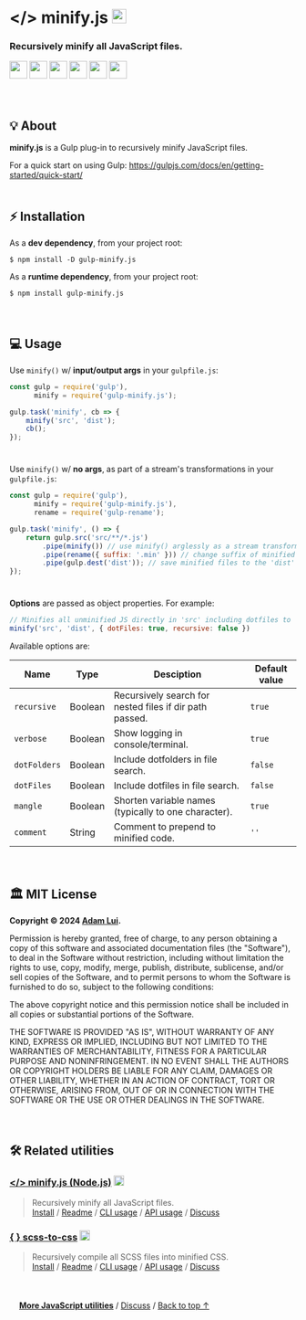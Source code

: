 # </> minify.js <picture><source media="(prefers-color-scheme: dark)" srcset="https://media.minify-js.org/images/icons/platforms/gulp/white/icon50x30.svg?010e809"><img height=25 src="https://media.minify-js.org/images/icons/platforms/gulp/red/icon50x30.svg?010e809"></picture>

### Recursively minify all JavaScript files.

<a href="#%EF%B8%8F-mit-license"><img height=31 src="https://img.shields.io/badge/License-MIT-orange.svg?logo=internetarchive&logoColor=white&labelColor=464646&style=for-the-badge"></a>
<a href="https://github.com/adamlui/minify.js/releases/tag/gulp-v1.0.5"><img height=31 src="https://img.shields.io/badge/Latest_Build-1.0.5-44cc11.svg?logo=icinga&logoColor=white&labelColor=464646&style=for-the-badge"></a>
<a href="https://www.npmjs.com/package/gulp-minify.js?activeTab=code"><img height=31 src="https://img.shields.io/npm/unpacked-size/gulp-minify.js?style=for-the-badge&logo=ebox&logoColor=white&color=blue&labelColor=464646"></a>
<a href="https://sonarcloud.io/component_measures?metric=new_vulnerabilities&id=adamlui_minify.js:gulp/src/gulp-minify.js"><img height=31 src="https://img.shields.io/badge/dynamic/json?url=https%3A%2F%2Fsonarcloud.io%2Fapi%2Fmeasures%2Fcomponent%3Fcomponent%3Dadamlui_minify.js%3Agulp%2Fsrc%2Fgulp-minify.js%26metricKeys%3Dvulnerabilities&query=%24.component.measures.0.value&style=for-the-badge&logo=sonarcloud&logoColor=white&labelColor=464646&label=Vulnerabilities&color=gold"></a>
<a href="https://github.com/toolleeo/cli-apps#programming"><img height=31 src="https://img.shields.io/badge/Mentioned_in-Awesome-c4a2bd?logo=awesomelists&logoColor=white&labelColor=464646&style=for-the-badge"></a>
<a href="https://minify-js.org"><img height=31 src="https://img.shields.io/badge/web-minify--js.org-lightgrey?logo=dribbble&logoColor=white&labelColor=464646&style=for-the-badge"></a>

<br>

<img height=6px width="100%" src="https://media.minify-js.org/images/separators/gradient-aqua.png?8b9ed02">

## 💡 About

**minify.js** is a Gulp plug-in to recursively minify JavaScript files.

For a quick start on using Gulp: https://gulpjs.com/docs/en/getting-started/quick-start/

<img height=6px width="100%" src="https://media.minify-js.org/images/separators/gradient-aqua.png?8b9ed02">

## ⚡ Installation

As a **dev dependency**, from your project root:

```
$ npm install -D gulp-minify.js
```

As a **runtime dependency**, from your project root:

```
$ npm install gulp-minify.js
```

<br>

<img height=6px width="100%" src="https://media.minify-js.org/images/separators/gradient-aqua.png?8b9ed02">

## 💻 Usage

Use `minify()` w/ **input/output args** in your `gulpfile.js`:

```js
const gulp = require('gulp'),
      minify = require('gulp-minify.js');

gulp.task('minify', cb => {
    minify('src', 'dist');
    cb();
});
```

#

Use `minify()` w/ **no args**, as part of a stream's transformations in your `gulpfile.js`:
```js
const gulp = require('gulp'),
      minify = require('gulp-minify.js'),
      rename = require('gulp-rename');

gulp.task('minify', () => {    
    return gulp.src('src/**/*.js')
        .pipe(minify()) // use minify() arglessly as a stream transformation
        .pipe(rename({ suffix: '.min' })) // change suffix of minified file
        .pipe(gulp.dest('dist')); // save minified files to the 'dist' directory
});
```

#

**Options** are passed as object properties. For example:

```js
// Minifies all unminified JS directly in 'src' including dotfiles to 'dist'
minify('src', 'dist', { dotFiles: true, recursive: false })
```

Available options are:

Name         | Type    | Desciption                                              | Default value
-------------|---------|---------------------------------------------------------|---------------
`recursive`  | Boolean | Recursively search for nested files if dir path passed. | `true`
`verbose`    | Boolean | Show logging in console/terminal.                       | `true`
`dotFolders` | Boolean | Include dotfolders in file search.                      | `false`
`dotFiles`   | Boolean | Include dotfiles in file search.                        | `false`
`mangle`     | Boolean | Shorten variable names (typically to one character).    | `true`
`comment`    | String  | Comment to prepend to minified code.                    | `''`

<br>

<img height=6px width="100%" src="https://media.minify-js.org/images/separators/gradient-aqua.png?8b9ed02">

## 🏛️ MIT License

**Copyright © 2024 [Adam Lui](https://github.com/adamlui).**

Permission is hereby granted, free of charge, to any person obtaining a copy of this software and associated documentation files (the "Software"), to deal in the Software without restriction, including without limitation the rights to use, copy, modify, merge, publish, distribute, sublicense, and/or sell copies of the Software, and to permit persons to whom the Software is furnished to do so, subject to the following conditions:

The above copyright notice and this permission notice shall be included in all copies or substantial portions of the Software.

THE SOFTWARE IS PROVIDED "AS IS", WITHOUT WARRANTY OF ANY KIND, EXPRESS OR IMPLIED, INCLUDING BUT NOT LIMITED TO THE WARRANTIES OF MERCHANTABILITY, FITNESS FOR A PARTICULAR PURPOSE AND NONINFRINGEMENT. IN NO EVENT SHALL THE AUTHORS OR COPYRIGHT HOLDERS BE LIABLE FOR ANY CLAIM, DAMAGES OR OTHER LIABILITY, WHETHER IN AN ACTION OF CONTRACT, TORT OR OTHERWISE, ARISING FROM, OUT OF OR IN CONNECTION WITH THE SOFTWARE OR THE USE OR OTHER DEALINGS IN THE SOFTWARE.

<br>

<img height=6px width="100%" src="https://media.minify-js.org/images/separators/gradient-aqua.png?8b9ed02">

## 🛠️ Related utilities

### [</> minify.js (Node.js)](https://node.minify-js.org/#readme) <a href="https://github.com/toolleeo/cli-apps#programming"><img height=18 src="https://media.minify-js.org/images/badges/awesome/badge.svg?b78dcd3"></a>

> Recursively minify all JavaScript files.
<br>[Install](https://node.minify-js.org/#-installation) /
[Readme](https://node.minify-js.org/#readme) /
[CLI usage](https://node.minify-js.org/#-command-line-usage) /
[API usage](https://node.minify-js.org/#-api-usage) /
[Discuss](https://github.minify-js.org/discussions)

### [{ } scss-to-css](https://github.com/adamlui/scss-to-css) <a href="https://github.com/toolleeo/cli-apps#conversion"><img height=18 src="https://media.minify-js.org/images/badges/awesome/badge.svg?b78dcd3"></a>

> Recursively compile all SCSS files into minified CSS.
<br>[Install](https://node.scsstocss.org/#-installation) /
[Readme](https://node.scsstocss.org/#readme) /
[CLI usage](https://node.scsstocss.org/#-command-line-usage) /
[API usage](https://node.scsstocss.org/#-api-usage) /
[Discuss](https://github.scsstocss.org/discussions)

<br>

<img height=6px width="100%" src="https://media.minify-js.org/images/separators/gradient-aqua.png?8b9ed02">

<picture><source media="(prefers-color-scheme: dark)" srcset="https://media.minify-js.org/images/icons/home/white/icon32x27.png?d07ee82"><img height=13 src="https://media.minify-js.org/images/icons/home/dark-gray/icon32x27.png?d07ee82"></picture> <a href="https://js-utils.com">**More JavaScript utilities**</a> /
<a href="https://github.minify-js.org/discussions">Discuss</a> /
<a href="#-minifyjs">Back to top ↑</a>
